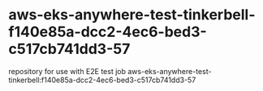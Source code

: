 # aws-eks-anywhere-test-tinkerbell-f140e85a-dcc2-4ec6-bed3-c517cb741dd3-57
repository for use with E2E test job aws-eks-anywhere-test-tinkerbell:f140e85a-dcc2-4ec6-bed3-c517cb741dd3-57
